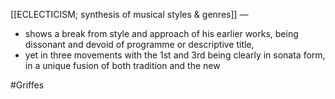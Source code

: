 [[ECLECTICISM; synthesis of musical styles & genres]] —
- shows a break from style and approach of his earlier works, being dissonant and devoid of programme or descriptive title, 
- yet in three movements with the 1st and 3rd being clearly in sonata form, in a unique fusion of both tradition and the new

#Griffes 